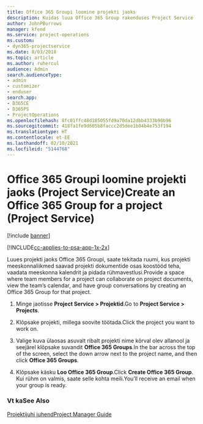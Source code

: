 ```yaml
---
title: Office 365 Groupi loomine projekti jaoks
description: Kuidas luua Office 365 Group rakenduses Project Service
author: JohnPBurrows
manager: kfend
ms.service: project-operations
ms.custom:
- dyn365-projectservice
ms.date: 8/03/2018
ms.topic: article
ms.author: ruhercul
audience: Admin
search.audienceType:
- admin
- customizer
- enduser
search.app:
- D365CE
- D365PS
- ProjectOperations
ms.openlocfilehash: 8fc01ffc48d185055fd9a70da12dbb4333b90b96
ms.sourcegitcommit: 418fa1fe9d605b8faccc2d5dee1b04b4e753f194
ms.translationtype: HT
ms.contentlocale: et-EE
ms.lasthandoff: 02/10/2021
ms.locfileid: "5144768"
---
```

# <a name="create-an-office-365-group-for-a-project-project-service"></a><span data-ttu-id="949ad-103">Office 365 Groupi loomine projekti jaoks (Project Service)</span><span class="sxs-lookup"><span data-stu-id="949ad-103">Create an Office 365 Group for a project (Project Service)</span></span>

[!include [banner](../includes/psa-now-project-operations.md)]

[!INCLUDE[cc-applies-to-psa-app-1x-2x](../includes/cc-applies-to-psa-app-1x-2x.md)]

<span data-ttu-id="949ad-104">Luues projekti jaoks Office 365 Groupi, saate tekitada ruumi, kus projekti meeskonnaliikmed saavad projekti dokumentide osas koostööd teha, vaadata meeskonna kalendrit ja pidada rühmavestlusi.</span><span class="sxs-lookup"><span data-stu-id="949ad-104">Provide a space where team members for a project can collaborate on project documents, view the team’s calendar, and have group conversations by creating an Office 365 Group for that project.</span></span>  
  
1.  <span data-ttu-id="949ad-105">Minge jaotisse **Project Service > Projektid**.</span><span class="sxs-lookup"><span data-stu-id="949ad-105">Go to **Project Service > Projects**.</span></span>  
  
2.  <span data-ttu-id="949ad-106">Klõpsake projekti, millega soovite töötada.</span><span class="sxs-lookup"><span data-stu-id="949ad-106">Click the project you want to work on.</span></span>  
  
3.  <span data-ttu-id="949ad-107">Valige kuva ülaosas asuvalt ribalt projekti nime kõrval olev allanool ja seejärel klõpsake suvandit **Office 365 Groups**.</span><span class="sxs-lookup"><span data-stu-id="949ad-107">In the bar across the top of the screen, select the down arrow next to the project name, and then click **Office 365 Groups**.</span></span>  
  
4.  <span data-ttu-id="949ad-108">Klõpsake käsku **Loo Office 365 Group**.</span><span class="sxs-lookup"><span data-stu-id="949ad-108">Click **Create Office 365 Group**.</span></span> <span data-ttu-id="949ad-109">Kui rühm on valmis, saate selle kohta meili.</span><span class="sxs-lookup"><span data-stu-id="949ad-109">You’ll receive an email when your group is ready.</span></span>  
  
### <a name="see-also"></a><span data-ttu-id="949ad-110">Vt ka</span><span class="sxs-lookup"><span data-stu-id="949ad-110">See Also</span></span>  
 [<span data-ttu-id="949ad-111">Projektijuhi juhend</span><span class="sxs-lookup"><span data-stu-id="949ad-111">Project Manager Guide</span></span>](../psa/project-manager-guide.md)
